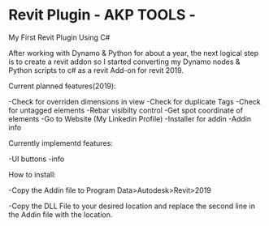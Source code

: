 # Revit Plugin - AKP TOOLS -
My First Revit Plugin Using C#

After working with Dynamo & Python for about a year, the next logical step is to create a revit addon so I 
started converting my Dynamo nodes & Python scripts to c# as a revit Add-on for revit 2019.

Current planned features(2019):

-Check for overriden dimensions in view
-Check for duplicate Tags
-Check for untagged elements
-Rebar visibilty control
-Get spot coordinate of elements
-Go to Website (My Linkedin Profile)
-Installer for addin
-Addin info

Currently implementd features:

-UI buttons
-info

How to install:

-Copy the Addin file to Program Data>Autodesk>Revit>2019

-Copy the DLL File to your desired location and replace the second line in the Addin file with the location.
